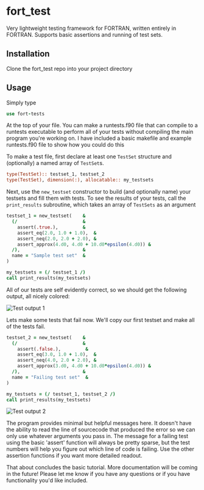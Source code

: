 # fort_test
Very lightweight testing framework for FORTRAN, written entirely in FORTRAN. Supports basic assertions and running of test sets. 

## Installation
Clone the fort_test repo into your project directory

## Usage

Simply type

``` f95
use fort-tests
```

At the top of your file. You can make a runtests.f90 file that can compile to a runtests executable to perform all of your tests without compiling the main program you're working on. I have included a basic makefile and example runtests.f90 file to show how you could do this

To make a test file, first declare at least one `TestSet` structure and (optionally) a named array of `TestSet`s. 

```f95
type(TestSet):: testset_1, testset_2
type(TestSet), dimension(:), allocatable:: my_testsets
```

Next, use the `new_testset` constructor to build (and optionally name) your testsets and fill them with tests. To see the results of your tests, call the `print_results` subroutine, which takes an array of `TestSets` as an argument

```f95
testset_1 = new_testset(    &
  (/                        &
    assert(.true.),         &
    assert_eq(2.0, 1.0 + 1.0),  &
    assert_neq(2.0, 2.0 + 2.0), &
    assert_approx(4.d0, 4.d0 + 10.d0*epsilon(4.d0)) &
  /),                       &
  name = "Sample test set"  &
)

my_testsets = (/ testset_1 /)
call print_results(my_testsets)
```

All of our tests are self evidently correct, so we should get the following output, all nicely colored:

![Test output 1][Passing tests]

Lets make some tests that fail now. We'll copy our first testset and make all of the tests fail.

```f95
testset_2 = new_testset(    &
  (/                        &
    assert(.false.),         &
    assert_eq(3.0, 1.0 + 1.0),  &
    assert_neq(4.0, 2.0 + 2.0), &
    assert_approx(3.d0, 4.d0 + 10.d0*epsilon(4.d0)) &
  /),                       &
  name = "Failing test set"  &
)

my_testsets = (/ testset_1, testset_2 /)
call print_results(my_testsets)
```

![Test output 2][Failing tests]

The program provides minimal but helpful messages here. It doesn't have the ability to read the line of sourcecode that produced the error so we can only use whatever arguments you pass in. The message for a failing test using the basic 'assert' function will always be pretty sparse, but the test numbers will help you figure out which line of code is failing. Use the other assertion functions if you want more detailed readout.

That about concludes the basic tutorial. More documentation will be coming in the future! Please let me know if you have any questions or if you have functionality you'd like included. 

[Passing tests]: https://i.ibb.co/VJLQpMk/test-pic-1.png
[Failing tests]: https://i.ibb.co/VNJ9b5d/test-pic-2.png
